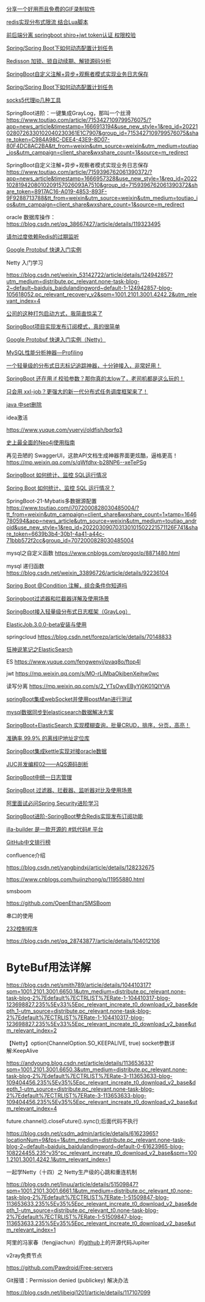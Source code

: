 [分享一个好用而且免费的GIF录制软件](https://blog.csdn.net/weixin_44912855/article/details/120337544?spm=1001.2014.3001.5501)



[redis实现分布式限流 结合Lua脚本](https://blog.csdn.net/weixin_44912855/article/details/120667603?spm=1001.2014.3001.5501)



[前后端分离 springboot shiro+jwt token认证 权限校验](https://blog.csdn.net/weixin_44912855/article/details/121319260?spm=1001.2014.3001.5501)



[Spring/Spring Boot下如何动态配置计划任务](https://www.toutiao.com/article/7158705923182182927/?app=news_article&timestamp=1666967484&use_new_style=1&req_id=202210282231230102100982141B4603EF&group_id=7158705923182182927&share_token=ACD68CAC-353F-459D-B202-DC03323BFBD5&tt_from=weixin&utm_source=weixin&utm_medium=toutiao_ios&utm_campaign=client_share&wxshare_count=1&source=m_redirect)



[Redisson 加锁、锁自动续期、解锁源码分析](https://www.toutiao.com/article/7157576182844981773/?app=news_article&timestamp=1666967685&use_new_style=1&req_id=202210282234440102112000732444493A&group_id=7157576182844981773&share_token=5C0DD19D-0537-4F99-9B7B-C48EDA863661&tt_from=weixin&utm_source=weixin&utm_medium=toutiao_ios&utm_campaign=client_share&wxshare_count=1&source=m_redirect)



[SpringBoot自定义注解+异步+观察者模式实现业务日志保存](https://www.toutiao.com/article/7159396762061390372/?app=news_article&timestamp=1666957328&use_new_style=1&req_id=20221028194208010209157026093A7510&group_id=7159396762061390372&share_token=8917AC16-A019-4853-893F-9F9288713788&tt_from=weixin&utm_source=weixin&utm_medium=toutiao_ios&utm_campaign=client_share&wxshare_count=1&source=m_redirect)



  [Spring/Spring Boot下如何动态配置计划任务](https://www.toutiao.com/article/7158705923182182927/?app=news_article&timestamp=1666967484&use_new_style=1&req_id=202210282231230102100982141B4603EF&group_id=7158705923182182927&share_token=ACD68CAC-353F-459D-B202-DC03323BFBD5&tt_from=weixin&utm_source=weixin&utm_medium=toutiao_ios&utm_campaign=client_share&wxshare_count=1&source=m_redirect)



 [socks5代理ip几种工具](https://www.cnblogs.com/edeny/p/16530270.html)

   

SpringBoot进阶：一键集成GrayLog，那叫一个丝滑
https://www.toutiao.com/article/7153427109799576075/?app=news_article&timestamp=1666913194&use_new_style=1&req_id=202210280726330102040230361E1C7907&group_id=7153427109799576075&share_token=C984A98C-DEE4-43E9-8D07-80F4DC8AC2BA&tt_from=weixin&utm_source=weixin&utm_medium=toutiao_ios&utm_campaign=client_share&wxshare_count=1&source=m_redirect



 SpringBoot自定义注解+异步+观察者模式实现业务日志保存
 https://www.toutiao.com/article/7159396762061390372/?app=news_article&timestamp=1666957328&use_new_style=1&req_id=20221028194208010209157026093A7510&group_id=7159396762061390372&share_token=8917AC16-A019-4853-893F-9F9288713788&tt_from=weixin&utm_source=weixin&utm_medium=toutiao_ios&utm_campaign=client_share&wxshare_count=1&source=m_redirect



oracle 数据库操作：https://blog.csdn.net/qq_38667427/article/details/119323495



[请勿过度依赖Redis的过期监听](https://cloud.tencent.com/developer/article/1781454)



[ Google Protobuf 快速入门实例]( https://www.toutiao.com/article/7166878389264908813/?app=news_article&timestamp=1668695460&use_new_style=1&req_id=202211172230590102091561620D1DB0D9&group_id=7166878389264908813&share_token=8306EBAF-820B-4F5E-84CD-EB463744837F&tt_from=weixin&utm_source=weixin&utm_medium=toutiao_ios&utm_campaign=client_share&wxshare_count=1&source=m_redirect)

 Netty 入门学习

https://blog.csdn.net/weixin_53142722/article/details/124942857?utm_medium=distribute.pc_relevant.none-task-blog-2~default~baidujs_baidulandingword~default-1-124942857-blog-105618052.pc_relevant_recovery_v2&spm=1001.2101.3001.4242.2&utm_relevant_index=4



 [ 公司的这种打包启动方式，我简直惊呆了](https://www.toutiao.com/article/7167181389648413199/?app=news_article&timestamp=1668782865&use_new_style=1&req_id=202211182247450102120680220D203191&group_id=7167181389648413199&share_token=A3C042C5-C71C-48C5-8124-B2B25D46C814&tt_from=weixin&utm_source=weixin&utm_medium=toutiao_ios&utm_campaign=client_share&wxshare_count=1&source=m_redirect)



[SpringBoot项目实现发布订阅模式，真的很简单](https://www.toutiao.com/article/7166422166932554279/?app=news_article&timestamp=1668908842&use_new_style=1&req_id=20221120094722010158046070128D9385&group_id=7166422166932554279&wxshare_count=1&tt_from=weixin&utm_source=weixin&utm_medium=toutiao_android&utm_campaign=client_share&share_token=52aca278-e6ad-4cac-ab61-fdcee8dba457&source=m_redirect)



[Google Protobuf 快速入门实例（Netty）](https://www.toutiao.com/article/7166878389264908813/?app=news_article&timestamp=1668695460&use_new_style=1&req_id=202211172230590102091561620D1DB0D9&group_id=7166878389264908813&share_token=8306EBAF-820B-4F5E-84CD-EB463744837F&tt_from=weixin&utm_source=weixin&utm_medium=toutiao_ios&utm_campaign=client_share&wxshare_count=1&source=m_redirect)



[ MySQL性能分析神器—Profiling](https://www.toutiao.com/article/7166909357652017679/?app=news_article&timestamp=1668904068&use_new_style=1&req_id=20221120082747010208097097003A0A65&group_id=7166909357652017679&share_token=069EE728-6C6D-4047-A727-11D1C7B529A5&tt_from=weixin&utm_source=weixin&utm_medium=toutiao_ios&utm_campaign=client_share&wxshare_count=1&source=m_redirect)



[一个轻量级的分布式日志标记追踪神器，十分钟接入，非常好用！](https://mp.weixin.qq.com/s/_GEMjO-7eILEID0-M5fBFw)



[SpringBoot 还在用 if 校验参数？那你真的太low了，老司机都是这么玩的！](https://mp.weixin.qq.com/s/Sm9VcUktodOts-arOdQ7oA)



[只会用 xxl-job？更强大的新一代分布式任务调度框架来了！](https://mp.weixin.qq.com/s/homQEY9um9FadGXcAhzg5g)



[java 中set删除](https://www.techiedelight.com/zh/remove-elements-from-set-java/)



idea激活

https://www.yuque.com/yueryi/oldfish/bqrfq3 

[史上最全面的Neo4j使用指南](https://blog.csdn.net/weixin_34314962/article/details/89655551?spm=1001.2101.3001.6650.2&utm_medium=distribute.pc_relevant.none-task-blog-2%7Edefault%7ECTRLIST%7Edefault-2-89655551-blog-103318347.pc_relevant_aa&depth_1-utm_source=distribute.pc_relevant.none-task-blog-2%7Edefault%7ECTRLIST%7Edefault-2-89655551-blog-103318347.pc_relevant_aa&utm_relevant_index=5)



再见丑陋的 SwaggerUI，这款API文档生成神器界面更炫酷，逼格更高！
https://mp.weixin.qq.com/s/qWfdhx-b28NP6--xeTePSg



[SpringBoot 如何统计、监控 SQL运行情况](https://mp.weixin.qq.com/s/FD5XSGGc-5Y-Mbms3AlFlQ)

[Spring Boot 如何统计、监控 SQL 运行情况？](https://mp.weixin.qq.com/s/AJyM0DyZNczgGcXepotnjA)


SpringBoot-21-Mybatis多数据源配置
https://www.toutiao.com/i7072000828030485004/?tt_from=weixin&utm_campaign=client_share&wxshare_count=1×tamp=1646780594&app=news_article&utm_source=weixin&utm_medium=toutiao_android&use_new_style=1&req_id=202203090703130101502221571126F741&share_token=6639b3b4-30b1-4a41-a44c-71bbb572f2cc&group_id=7072000828030485004


mysql之自定义函数
https://www.cnblogs.com/progor/p/8871480.html 

mysql 递归函数
https://blog.csdn.net/weixin_33896726/article/details/92236104

[Spring Boot @Condition 注解，组合条件你知道吗 ](https://www.cnblogs.com/FraserYu/p/11280420.html)

[Springboot过滤器和拦截器详解及使用场景](https://www.toutiao.com/i6892269785032327684/?tt_from=weixin&utm_campaign=client_share&wxshare_count=1×tamp=1647226031&app=news_article&utm_source=weixin&utm_medium=toutiao_android&use_new_style=1&req_id=202203141047110101501630311ABBED8E&share_token=c6035892-bee0-4aea-97a2-0c4430bc3641&group_id=6892269785032327684)

[SpringBoot接入轻量级分布式日志框架（GrayLog）](https://www.toutiao.com/i7074754656219808287/?tt_from=weixin&utm_campaign=client_share&wxshare_count=1×tamp=1647225790&app=news_article&utm_source=weixin&utm_medium=toutiao_android&use_new_style=1&req_id=202203141043100101501030481FB707FD&share_token=45a5bf16-3b98-49a9-ace5-4e6dc442bb55&group_id=7074754656219808287)

[ElasticJob.3.0.0-beta安装与使用](https://my.oschina.net/u/437309/blog/4719406)

springcloud
https://blog.csdn.net/forezp/article/details/70148833

[狂神说笔记之ElasticSearch](https://blog.csdn.net/gouzhengju1454/article/details/117707976)

ES
https://www.yuque.com/fengwenyi/pvaq8o/ftop4l

jwt
https://mp.weixin.qq.com/s/MO-rLjMbaOkibenXejhw0wc

读写分离
https://mp.weixin.qq.com/s/2_YTsOwyEByYj0K01QIYVA



[springBoot集成webSocket并使用postMan进行测试](https://www.toutiao.com/article/7177193271481860619/?app=news_article&timestamp=1671119163&use_new_style=1&req_id=202212152346037A22732ED825E889A450&group_id=7177193271481860619&share_token=032BBC14-0454-4D6F-BCFF-CB532E817C69&tt_from=weixin&utm_source=weixin&utm_medium=toutiao_ios&utm_campaign=client_share&wxshare_count=1&source=m_redirect)



[mysql数据同步到elasticsearch数据解决方案](https://www.toutiao.com/article/7176838363440398852/?app=news_article&timestamp=1671076798&use_new_style=1&req_id=20221215115958E446858BC8318E495254&group_id=7176838363440398852&share_token=9BD630F9-926F-42FC-BA9C-1043A442DAB9&tt_from=weixin&utm_source=weixin&utm_medium=toutiao_ios&utm_campaign=client_share&wxshare_count=1&source=m_redirect)


[SpringBoot+ElasticSearch 实现模糊查询，批量CRUD，排序，分页，高亮！](https://mp.weixin.qq.com/s/qoK_OlUTVnN9fPSWsUF6uw)

[准确率 99.9% 的离线IP地址定位库](https://mp.weixin.qq.com/s/m0Pxbi3QMekxRrz8KvpDcQ)

[SpringBoot集成kettle实现对接oracle数据](https://www.toutiao.com/article/7175357672575959586/?app=news_article&timestamp=1670687517&use_new_style=1&req_id=202212102351574B0A7436F0AA94505E19&group_id=7175357672575959586&share_token=625FCBB3-E435-4BE0-8AE0-62E72542C876&tt_from=weixin&utm_source=weixin&utm_medium=toutiao_ios&utm_campaign=client_share&wxshare_count=1&source=m_redirect)


[JUC并发编程02——AQS源码剖析](https://www.toutiao.com/article/7175332221471965730/?app=news_article&timestamp=1670687164&use_new_style=1&req_id=202212102346042AF7C96DBF45344B976F&group_id=7175332221471965730&share_token=B1DED9F3-448E-409D-9A39-FD070E92CEE8&tt_from=weixin&utm_source=weixin&utm_medium=toutiao_ios&utm_campaign=client_share&wxshare_count=1&source=m_redirect)

[SpringBoot中统一日志管理](https://www.toutiao.com/article/7174784709573198376/?app=news_article&timestamp=1670686318&use_new_style=1&req_id=202212102331589D26B075A0C58F4D3893&group_id=7174784709573198376&share_token=1E2798B4-9CAC-40DC-A7FC-7F326D30F890&tt_from=weixin&utm_source=weixin&utm_medium=toutiao_ios&utm_campaign=client_share&wxshare_count=1&source=m_redirect)



[SpringBoot 过滤器、拦截器、监听器对比及使用场景](https://www.toutiao.com/article/7179777247111627321/?app=news_article&timestamp=1671684529&use_new_style=1&req_id=20221222124848BCBA5BB2781D070CA196&group_id=7179777247111627321&share_token=49349541-C358-4553-9EC1-F47D9C9F6C5F&tt_from=weixin&utm_source=weixin&utm_medium=toutiao_ios&utm_campaign=client_share&wxshare_count=1&source=m_redirect)

[阿里面试必问Spring Security进阶学习](https://www.toutiao.com/article/7174967275160961576/?app=news_article&timestamp=1671639173&use_new_style=1&req_id=20221222001252275D9AA5B4A6DD2A4E85&group_id=7174967275160961576&share_token=83C05213-EAFF-48BC-9ECC-C9AD8DE66666&tt_from=weixin&utm_source=weixin&utm_medium=toutiao_ios&utm_campaign=client_share&wxshare_count=1&source=m_redirect)

[SpringBoot进阶-SpringBoot整合Redis实现发布订阅功能](https://www.toutiao.com/article/7179527015451116091/?app=news_article&timestamp=1671638402&use_new_style=1&req_id=202212220000021F004E46959E2B2944CD&group_id=7179527015451116091&share_token=80107BEF-910D-4DA5-8DFC-DECAD9809740&tt_from=weixin&utm_source=weixin&utm_medium=toutiao_ios&utm_campaign=client_share&wxshare_count=1&source=m_redirect)



[illa-builder 是一款开源的 #低代码# 平台](https://www.toutiao.com/w/1752716652642311/?app=news_article&timestamp=1671585472&use_new_style=1&share_token=D3F63ABB-E85F-453E-97E9-726EEB7C8E71&tt_from=weixin&utm_source=weixin&utm_medium=toutiao_ios&utm_campaign=client_share&wxshare_count=1&source=m_redirect)

[GitHub中文排行榜](https://github.com/GrowingGit/GitHub-Chinese-Top-Charts) 



 confluence介绍

https://blog.csdn.net/yangbindxj/article/details/128232675

https://www.cnblogs.com/hujinzhong/p/11955880.html



smsboom

https://github.com/OpenEthan/SMSBoom



串口的使用

[232控制程序](https://www.freesion.com/article/5264714225/)

https://blog.csdn.net/qq_28743877/article/details/104012106



# ByteBuf用法详解

https://blog.csdn.net/smith789/article/details/104410317?spm=1001.2101.3001.6650.1&utm_medium=distribute.pc_relevant.none-task-blog-2%7Edefault%7ECTRLIST%7ERate-1-104410317-blog-123698827.235%5Ev33%5Epc_relevant_increate_t0_download_v2_base&depth_1-utm_source=distribute.pc_relevant.none-task-blog-2%7Edefault%7ECTRLIST%7ERate-1-104410317-blog-123698827.235%5Ev33%5Epc_relevant_increate_t0_download_v2_base&utm_relevant_index=2


【Netty】option(ChannelOption.SO_KEEPALIVE, true) socket参数详解:KeepAlive

https://andyoung.blog.csdn.net/article/details/113653633?spm=1001.2101.3001.6650.3&utm_medium=distribute.pc_relevant.none-task-blog-2%7Edefault%7ECTRLIST%7ERate-3-113653633-blog-109404456.235%5Ev35%5Epc_relevant_increate_t0_download_v2_base&depth_1-utm_source=distribute.pc_relevant.none-task-blog-2%7Edefault%7ECTRLIST%7ERate-3-113653633-blog-109404456.235%5Ev35%5Epc_relevant_increate_t0_download_v2_base&utm_relevant_index=4



 future.channel().closeFuture().sync();后面代码不执行

https://blog.csdn.net/csdm_admin/article/details/61623965?locationNum=9&fps=1&utm_medium=distribute.pc_relevant.none-task-blog-2~default~baidujs_baidulandingword~default-0-61623965-blog-108224455.235^v35^pc_relevant_increate_t0_download_v2_base&spm=1001.2101.3001.4242.1&utm_relevant_index=1



 一起学Netty（十四）之 Netty生产级的心跳和重连机制

https://blog.csdn.net/linuu/article/details/51509847?spm=1001.2101.3001.6661.1&utm_medium=distribute.pc_relevant_t0.none-task-blog-2%7Edefault%7ECTRLIST%7ERate-1-51509847-blog-113653633.235%5Ev35%5Epc_relevant_increate_t0_download_v2_base&depth_1-utm_source=distribute.pc_relevant_t0.none-task-blog-2%7Edefault%7ECTRLIST%7ERate-1-51509847-blog-113653633.235%5Ev35%5Epc_relevant_increate_t0_download_v2_base&utm_relevant_index=1



阿里的冯家春（fengjiachun）的[github](https://so.csdn.net/so/search?q=github&spm=1001.2101.3001.7020)上的开源代码Jupiter



v2ray免费节点

https://github.com/Pawdroid/Free-servers 



 Git报错：Permission denied (publickey) 解决办法

https://blog.csdn.net/libeiqi1201/article/details/117107099



